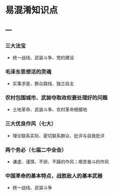 # 易混淆知识点

## 一

### 三大法宝

* 统一战线、武装斗争、党的建设

### 毛泽东思想活的灵魂

* 实事求是、群众路线、独立自主

### 农村包围城市、武装夺取政权要处理好的问题

* 土地革命、武装斗争、农村革命根据地

### 三大优良作风（七大）

* 理论联系实际、密切联系群众、批评与自我批评

### 两个务必（七届二中全会）

* 谦虚、谨慎、不骄、不躁的作风；艰苦奋斗的作风

### 中国革命的基本特点，战胜敌人的基本武器

* 统一战线、武装斗争